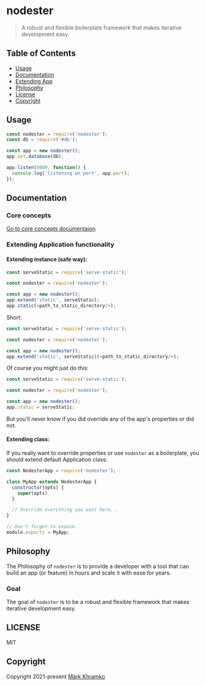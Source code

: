 # nodester
>  A robust and flexible boilerplate framework that makes iterative development easy.

## Table of Contents

- [Usage](#usage)
- [Documentation](#documentation)
- [Extending App](#extending-application-functionality)
- [Philosophy](#philosophy)
- [License](#license)
- [Copyright](#copyright)


## Usage

```js
const nodester = require('nodester');
const db = require('#db');

const app = new nodester();
app.set.database(db);

app.listen(8080, function() {
  console.log('listening on port', app.port);
});
```


## Documentation

### Core concepts
[Go to core concepts documentaion](docs/CoreConcepts.md)


### Extending Application functionality


#### Extending instance (safe way):

```js
const serveStatic = require('serve-static');

const nodester = require('nodester');

const app = new nodester();
app.extend('static', serveStatic);
app.static(<path_to_static_directory/>);
```

Short:
```js
const serveStatic = require('serve-static');

const nodester = require('nodester');

const app = new nodester();
app.extend('static', serveStatic)(<path_to_static_directory/>);
```

Of course you might just do this:
```js
const serveStatic = require('serve-static');

const nodester = require('nodester');

const app = new nodester();
app.static = serveStatic;
````
But you'll never know if you did override any of the app's properties or did not.


#### Extending class:

If you really want to override properties or use `nodester` as a boilerplate, you should extend default Application class:

```js
const NodesterApp = require('nodester');

class MyApp extends NodesterApp {
  constructor(opts) {
    super(opts)
  }

  // Override everything you want here...
}

// Don't forget to expose.
module.exports = MyApp;
```


## Philosophy

The Philosophy of `nodester` is to provide a developer with a tool that can build an app (or feature) in hours and scale it with ease for years.

### Goal

The goal of `nodester` is to be a robust and flexible framework that makes iterative development easy.


## LICENSE

MIT

## Copyright
Copyright 2021-present [Mark Khramko](https://github.com/MarkKhramko)
